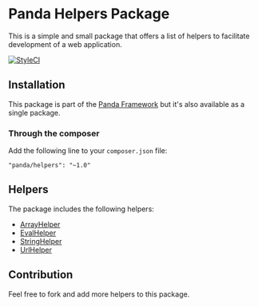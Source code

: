 # Panda Helpers Package

This is a simple and small package that offers a list of helpers to facilitate development of a web application.

[![StyleCI](https://styleci.io/repos/69766687/shield?branch=master)](https://styleci.io/repos/69766687)

## Installation

This package is part of the [Panda Framework](https://github.com/PandaPlatform/panda-framework) but it's also available as a single package.

### Through the composer

Add the following line to your `composer.json` file:

```
"panda/helpers": "~1.0"
```

## Helpers

The package includes the following helpers:

- [ArrayHelper](https://github.com/PandaPlatform/panda-helpers/blob/master/ArrayHelper.php)
- [EvalHelper](https://github.com/PandaPlatform/panda-helpers/blob/master/EvalHelper.php)
- [StringHelper](https://github.com/PandaPlatform/panda-helpers/blob/master/StringHelper.php)
- [UrlHelper](https://github.com/PandaPlatform/panda-helpers/blob/master/UrlHelper.php)

## Contribution

Feel free to fork and add more helpers to this package.

